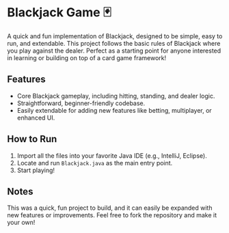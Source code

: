 # Blackjack Game 🃏

A quick and fun implementation of Blackjack, designed to be simple, easy to run, and extendable. This project follows the basic rules of Blackjack where you play against the dealer. Perfect as a starting point for anyone interested in learning or building on top of a card game framework!  

## Features
- Core Blackjack gameplay, including hitting, standing, and dealer logic.
- Straightforward, beginner-friendly codebase.
- Easily extendable for adding new features like betting, multiplayer, or enhanced UI.  

## How to Run
1. Import all the files into your favorite Java IDE (e.g., IntelliJ, Eclipse).  
2. Locate and run `Blackjack.java` as the main entry point.  
3. Start playing!  

## Notes
This was a quick, fun project to build, and it can easily be expanded with new features or improvements. Feel free to fork the repository and make it your own!
